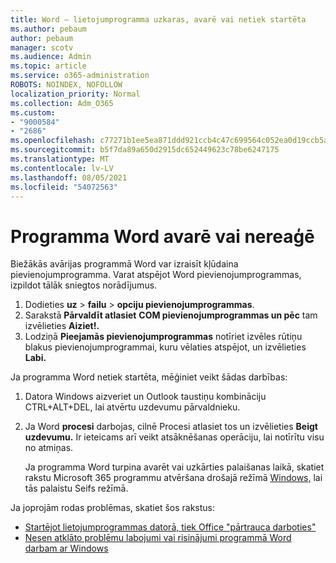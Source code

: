```yaml
---
title: Word — lietojumprogramma uzkaras, avarē vai netiek startēta
ms.author: pebaum
author: pebaum
manager: scotv
ms.audience: Admin
ms.topic: article
ms.service: o365-administration
ROBOTS: NOINDEX, NOFOLLOW
localization_priority: Normal
ms.collection: Adm_O365
ms.custom:
- "9000584"
- "2686"
ms.openlocfilehash: c77271b1ee5ea871ddd921ccb4c47c699564c052ea0d19ccb5aabec2cfb5edc3
ms.sourcegitcommit: b5f7da89a650d2915dc652449623c78be6247175
ms.translationtype: MT
ms.contentlocale: lv-LV
ms.lasthandoff: 08/05/2021
ms.locfileid: "54072563"
---
```

# <a name="word-crashes-or-doesnt-respond"></a>Programma Word avarē vai nereaģē

Biežākās avārijas programmā Word var izraisīt kļūdaina pievienojumprogramma. Varat atspējot Word pievienojumprogrammas, izpildot tālāk sniegtos norādījumus.

1. Dodieties **uz**  >  **failu**  >  **opciju pievienojumprogrammas**.
2. Sarakstā **Pārvaldīt atlasiet** **COM pievienojumprogrammas un pēc** tam izvēlieties **Aiziet!.**
3. Lodziņā **Pieejamās pievienojumprogrammas** notīriet izvēles rūtiņu blakus pievienojumprogrammai, kuru vēlaties atspējot, un izvēlieties **Labi.**

Ja programma Word netiek startēta, mēģiniet veikt šādas darbības:

1.   Datora Windows aizveriet un Outlook taustiņu kombināciju CTRL+ALT+DEL, lai atvērtu uzdevumu pārvaldnieku. 
2. Ja Word **procesi** darbojas, cilnē Procesi atlasiet tos un izvēlieties **Beigt uzdevumu.** Ir ieteicams arī veikt atsāknēšanas operāciju, lai notīrītu visu no atmiņas.

    Ja programma Word turpina avarēt vai uzkārties palaišanas laikā, skatiet rakstu Microsoft 365 programmu atvēršana drošajā režīmā [Windows,](https://support.office.com/article/Open-Office-apps-in-safe-mode-on-a-Windows-PC-dedf944a-5f4b-4afb-a453-528af4f7ac72) lai tās palaistu Seifs režīmā.

Ja joprojām rodas problēmas, skatiet šos rakstus: 
- [Startējot lietojumprogrammas datorā, tiek Office "pārtrauca darboties"](https://support.office.com/article/52bd7985-4e99-4a35-84c8-2d9b8301a2fa)
- [Nesen atklāto problēmu labojumi vai risinājumi programmā Word darbam ar Windows](https://support.office.com/article/bf6bf17c-2807-4871-83ce-e337ae8f0b86)